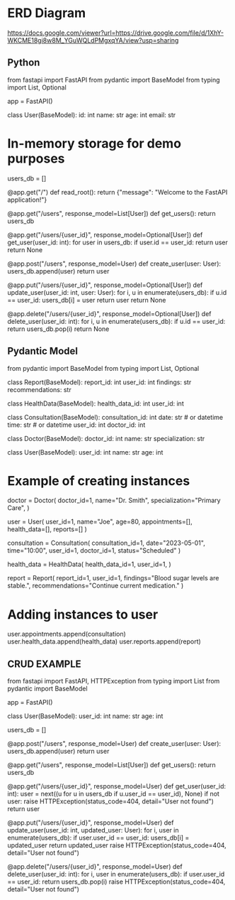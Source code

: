 # ERD Diagram

https://docs.google.com/viewer?url=https://drive.google.com/file/d/1XhY-WKCME18gi8w8M_YGuWQLdPMgxqYA/view?usp=sharing

## Python

from fastapi import FastAPI
from pydantic import BaseModel
from typing import List, Optional

app = FastAPI()

class User(BaseModel):
    id: int
    name: str
    age: int
    email: str

# In-memory storage for demo purposes
users_db = []

@app.get("/")
def read_root():
    return {"message": "Welcome to the FastAPI application!"}

@app.get("/users", response_model=List[User])
def get_users():
    return users_db

@app.get("/users/{user_id}", response_model=Optional[User])
def get_user(user_id: int):
    for user in users_db:
        if user.id == user_id:
            return user
    return None

@app.post("/users", response_model=User)
def create_user(user: User):
    users_db.append(user)
    return user

@app.put("/users/{user_id}", response_model=Optional[User])
def update_user(user_id: int, user: User):
    for i, u in enumerate(users_db):
        if u.id == user_id:
            users_db[i] = user
            return user
    return None

@app.delete("/users/{user_id}", response_model=Optional[User])
def delete_user(user_id: int):
    for i, u in enumerate(users_db):
        if u.id == user_id:
            return users_db.pop(i)
    return None

## Pydantic Model

from pydantic import BaseModel
from typing import List, Optional

class Report(BaseModel):
    report_id: int
    user_id: int
    findings: str
    recommendations: str

class HealthData(BaseModel):
    health_data_id: int
    user_id: int
    

class Consultation(BaseModel):
    consultation_id: int
    date: str  # or datetime
    time: str  # or datetime
    user_id: int
    doctor_id: int
    

class Doctor(BaseModel):
    doctor_id: int
    name: str
    specialization: str
   

class User(BaseModel):
    user_id: int
    name: str
    age: int
   

# Example of creating instances
doctor = Doctor(
    doctor_id=1,
    name="Dr. Smith",
    specialization="Primary Care",
)

user = User(
    user_id=1,
    name="Joe",
    age=80,
    appointments=[],
    health_data=[],
    reports=[]
)

consultation = Consultation(
    consultation_id=1,
    date="2023-05-01",
    time="10:00",
    user_id=1,
    doctor_id=1,
    status="Scheduled"
)

health_data = HealthData(
    health_data_id=1,
    user_id=1,
)

report = Report(
    report_id=1,
    user_id=1,
    findings="Blood sugar levels are stable.",
    recommendations="Continue current medication."
)

# Adding instances to user
user.appointments.append(consultation)
user.health_data.append(health_data)
user.reports.append(report)

## CRUD EXAMPLE

from fastapi import FastAPI, HTTPException
from typing import List
from pydantic import BaseModel

app = FastAPI()

class User(BaseModel):
    user_id: int
    name: str
    age: int
    
users_db = []

@app.post("/users", response_model=User)
def create_user(user: User):
    users_db.append(user)
    return user

@app.get("/users", response_model=List[User])
def get_users():
    return users_db

@app.get("/users/{user_id}", response_model=User)
def get_user(user_id: int):
    user = next((u for u in users_db if u.user_id == user_id), None)
    if not user:
        raise HTTPException(status_code=404, detail="User not found")
    return user

@app.put("/users/{user_id}", response_model=User)
def update_user(user_id: int, updated_user: User):
    for i, user in enumerate(users_db):
        if user.user_id == user_id:
            users_db[i] = updated_user
            return updated_user
    raise HTTPException(status_code=404, detail="User not found")

@app.delete("/users/{user_id}", response_model=User)
def delete_user(user_id: int):
    for i, user in enumerate(users_db):
        if user.user_id == user_id:
            return users_db.pop(i)
    raise HTTPException(status_code=404, detail="User not found")

